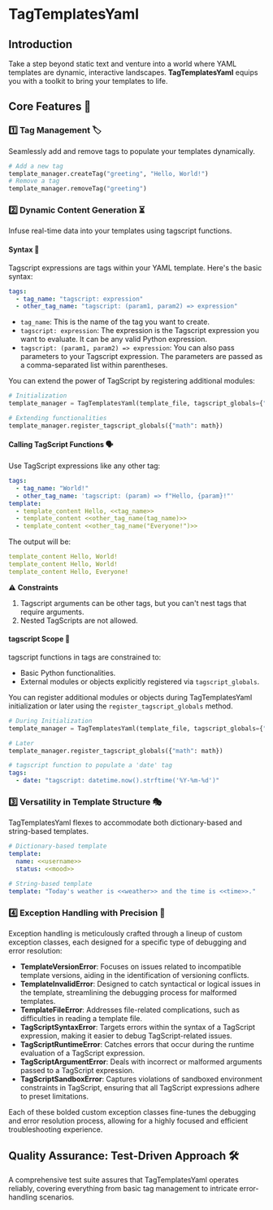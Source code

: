 # TagTemplatesYaml

## Introduction

Take a step beyond static text and venture into a world where YAML templates are dynamic, interactive landscapes. **TagTemplatesYaml** equips you with a toolkit to bring your templates to life.

## Core Features 🌟

### 1️⃣ Tag Management 🏷️

Seamlessly add and remove tags to populate your templates dynamically.

```python
# Add a new tag
template_manager.createTag("greeting", "Hello, World!")
# Remove a tag
template_manager.removeTag("greeting")
```

### 2️⃣ Dynamic Content Generation ⏳

Infuse real-time data into your templates using tagscript functions.

#### Syntax 🔭

Tagscript expressions are tags within your YAML template. Here's the basic syntax:

```yaml
tags:
  - tag_name: "tagscript: expression"
  - other_tag_name: "tagscript: (param1, param2) => expression"
```

- `tag_name`: This is the name of the tag you want to create.
- `tagscript: expression`: The expression is the Tagscript expression you want to evaluate. It can be any valid Python expression.
- `tagscript: (param1, param2) => expression`: You can also pass parameters to your Tagscript expression. The parameters are passed as a comma-separated list within parentheses.

You can extend the power of TagScript by registering additional modules:

```python
# Initialization
template_manager = TagTemplatesYaml(template_file, tagscript_globals={"datetime": datetime})

# Extending functionalities
template_manager.register_tagscript_globals({"math": math})
```

#### Calling TagScript Functions 🗣️

Use TagScript expressions like any other tag:

```yaml
tags:
  - tag_name: "World!"
  - other_tag_name: 'tagscript: (param) => f"Hello, {param}!"'
template:
  - template_content Hello, <<tag_name>>
  - template_content <<other_tag_name(tag_name)>>
  - template_content <<other_tag_name("Everyone!")>>
```

The output will be:

```yaml
template_content Hello, World!
template_content Hello, World!
template_content Hello, Everyone!
```

⚠️ **Constraints**

1. Tagscript arguments can be other tags, but you can't nest tags that require arguments.
2. Nested TagScripts are not allowed.

#### tagscript Scope 🔭

tagscript functions in tags are constrained to:

- Basic Python functionalities.
- External modules or objects explicitly registered via `tagscript_globals`.

You can register additional modules or objects during TagTemplatesYaml initialization or later using the `register_tagscript_globals` method.

```python
# During Initialization
template_manager = TagTemplatesYaml(template_file, tagscript_globals={"datetime": datetime})

# Later
template_manager.register_tagscript_globals({"math": math})
```

```yaml
# tagscript function to populate a 'date' tag
tags:
  - date: "tagscript: datetime.now().strftime('%Y-%m-%d')"
```

### 3️⃣ Versatility in Template Structure 🎭

TagTemplatesYaml flexes to accommodate both dictionary-based and string-based templates.

```yaml
# Dictionary-based template
template:
  name: <<username>>
  status: <<mood>>

# String-based template
template: "Today's weather is <<weather>> and the time is <<time>>."
```

### 4️⃣ Exception Handling with Precision 🚨

Exception handling is meticulously crafted through a lineup of custom exception classes, each designed for a specific type of debugging and error resolution:

- **TemplateVersionError**: Focuses on issues related to incompatible template versions, aiding in the identification of versioning conflicts.
- **TemplateInvalidError**: Designed to catch syntactical or logical issues in the template, streamlining the debugging process for malformed templates.
- **TemplateFileError**: Addresses file-related complications, such as difficulties in reading a template file.
- **TagScriptSyntaxError**: Targets errors within the syntax of a TagScript expression, making it easier to debug TagScript-related issues.
- **TagScriptRuntimeError**: Catches errors that occur during the runtime evaluation of a TagScript expression.
- **TagScriptArgumentError**: Deals with incorrect or malformed arguments passed to a TagScript expression.
- **TagScriptSandboxError**: Captures violations of sandboxed environment constraints in TagScript, ensuring that all TagScript expressions adhere to preset limitations.

Each of these bolded custom exception classes fine-tunes the debugging and error resolution process, allowing for a highly focused and efficient troubleshooting experience.

## Quality Assurance: Test-Driven Approach 🛠️

A comprehensive test suite assures that TagTemplatesYaml operates reliably, covering everything from basic tag management to intricate error-handling scenarios.
